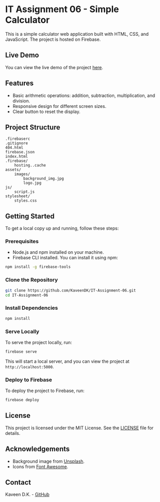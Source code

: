 # IT Assignment 06 - Simple Calculator

This is a simple calculator web application built with HTML, CSS, and JavaScript. The project is hosted on Firebase.

## Live Demo

You can view the live demo of the project [here](https://it-assignment06.web.app/).

## Features

- Basic arithmetic operations: addition, subtraction, multiplication, and division.
- Responsive design for different screen sizes.
- Clear button to reset the display.

## Project Structure

```
.firebaserc
.gitignore
404.html
firebase.json
index.html
.firebase/
    hosting..cache
assets/
    images/
        background_img.jpg
        logo.jpg
js/
    script.js
stylesheet/
    styles.css
```

## Getting Started

To get a local copy up and running, follow these steps:

### Prerequisites

- Node.js and npm installed on your machine.
- Firebase CLI installed. You can install it using npm:

```sh
npm install -g firebase-tools
```

### Clone the Repository

```sh
git clone https://github.com/KaveenDK/IT-Assignment-06.git
cd IT-Assignment-06
```

### Install Dependencies

```sh
npm install
```

### Serve Locally

To serve the project locally, run:

```sh
firebase serve
```

This will start a local server, and you can view the project at `http://localhost:5000`.

### Deploy to Firebase

To deploy the project to Firebase, run:

```sh
firebase deploy
```

## License

This project is licensed under the MIT License. See the [LICENSE](LICENSE) file for details.

## Acknowledgements

- Background image from [Unsplash](https://unsplash.com/).
- Icons from [Font Awesome](https://fontawesome.com/).

## Contact

Kaveen D.K. - [GitHub](https://github.com/KaveenDK)
